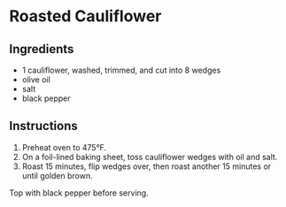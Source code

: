 # Roasted Cauliflower

## Ingredients

- 1 cauliflower, washed, trimmed, and cut into 8 wedges
- olive oil
- salt
- black pepper

## Instructions

1. Preheat oven to 475°F.
2. On a foil-lined baking sheet, toss cauliflower wedges with oil and salt.
3. Roast 15 minutes, flip wedges over, then roast another 15 minutes or until golden brown.

Top with black pepper before serving.
